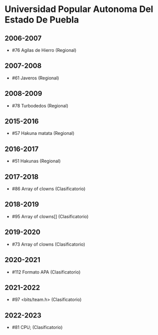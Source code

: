 # Universidad Popular Autonoma Del Estado De Puebla

## 2006-2007

- #76 Agilas de Hierro (Regional)

## 2007-2008

- #61 Javeros (Regional)

## 2008-2009

- #78 Turbodedos (Regional)

## 2015-2016

- #57 Hakuna matata (Regional)

## 2016-2017

- #51 Hakunas (Regional)

## 2017-2018

- #86 Array of clowns (Clasificatorio)

## 2018-2019

- #95 Array of clowns[] (Clasificatorio)

## 2019-2020

- #73 Array of clowns (Clasificatorio)

## 2020-2021

- #112 Formato APA (Clasificatorio)

## 2021-2022

- #97 <bits/team.h> (Clasificatorio)

## 2022-2023

- #81 CPU; (Clasificatorio)


